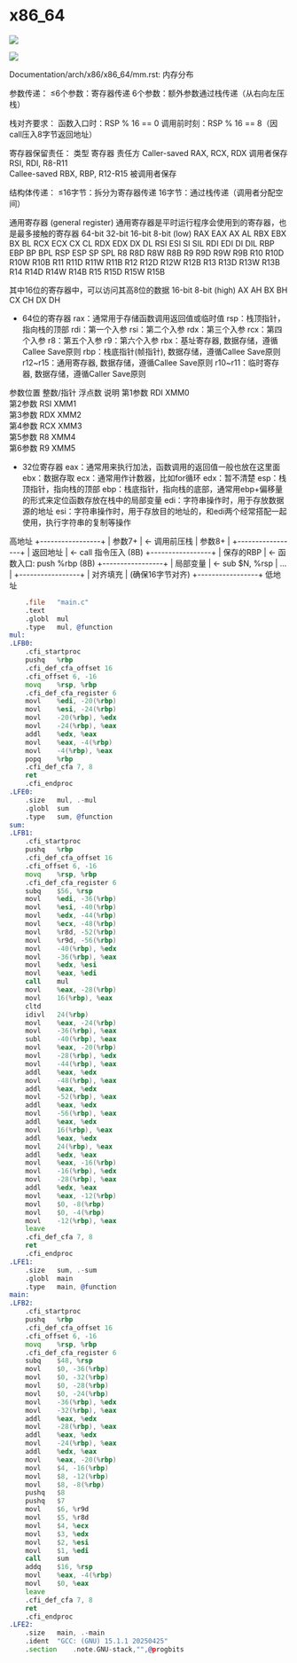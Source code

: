 # x86_64

![](imgs/x86_64.png)

![](imgs/x86_64-1.png)



Documentation/arch/x86/x86_64/mm.rst: 内存分布

参数传递：
    ≤6个参数：寄存器传递
    6个参数：额外参数通过栈传递（从右向左压栈）

栈对齐要求：
    函数入口时：RSP % 16 == 0
    调用前时刻：RSP % 16 == 8（因call压入8字节返回地址）

寄存器保留责任：
    类型	寄存器	责任方
    Caller-saved	RAX, RCX, RDX	调用者保存
    RSI, RDI, R8-R11	
    Callee-saved	RBX, RBP, R12-R15	被调用者保存

结构体传递：
    ≤16字节：拆分为寄存器传递
    16字节：通过栈传递（调用者分配空间）



通用寄存器 (general register)
通用寄存器是平时运行程序会使用到的寄存器，也是最多接触的寄存器
64-bit	32-bit	16-bit	8-bit (low)
RAX	EAX	AX	AL
RBX	EBX	BX	BL
RCX	ECX	CX	CL
RDX	EDX	DX	DL
RSI	ESI	SI	SIL
RDI	EDI	DI	DIL
RBP	EBP	BP	BPL
RSP	ESP	SP	SPL
R8	R8D	R8W	R8B
R9	R9D	R9W	R9B
R10	R10D	R10W	R10B
R11	R11D	R11W	R11B
R12	R12D	R12W	R12B
R13	R13D	R13W	R13B
R14	R14D	R14W	R14B
R15	R15D	R15W	R15B

其中16位的寄存器中，可以访问其高8位的数据
16-bit	8-bit (high)
AX	AH
BX	BH
CX	CH
DX	DH


- 64位的寄存器
rax：通常用于存储函数调用返回值或临时值
rsp：栈顶指针，指向栈的顶部
rdi：第一个入参
rsi：第二个入参
rdx：第三个入参
rcx：第四个入参
r8：第五个入参
r9：第六个入参
rbx：基址寄存器, 数据存储，遵循Callee Save原则
rbp：栈底指针(帧指针), 数据存储，遵循Callee Save原则
r12~r15：通用寄存器, 数据存储，遵循Callee Save原则
r10~r11：临时寄存器, 数据存储，遵循Caller Save原则

参数位置	整数/指针	浮点数	说明
第1参数	RDI	XMM0	
第2参数	RSI	XMM1	
第3参数	RDX	XMM2	
第4参数	RCX	XMM3	
第5参数	R8	XMM4	
第6参数	R9	XMM5	

- 32位寄存器
eax：通常用来执行加法，函数调用的返回值一般也放在这里面
ebx：数据存取
ecx：通常用作计数器，比如for循环
edx：暂不清楚
esp：栈顶指针，指向栈的顶部
ebp：栈底指针，指向栈的底部，通常用ebp+偏移量的形式来定位函数存放在栈中的局部变量
edi：字符串操作时，用于存放数据源的地址
esi：字符串操作时，用于存放目的地址的，和edi两个经常搭配一起使用，执行字符串的复制等操作

高地址
+-----------------+
| 参数7+          | ← 调用前压栈
| 参数8+          |
+-----------------+
| 返回地址        | ← call 指令压入 (8B)
+-----------------+
| 保存的RBP       | ← 函数入口: push %rbp (8B)
+-----------------+
| 局部变量        | ← sub $N, %rsp
| ...             |
+-----------------+
| 对齐填充        | (确保16字节对齐)
+-----------------+
低地址


```asm
	.file	"main.c"
	.text
	.globl	mul
	.type	mul, @function
mul:
.LFB0:
	.cfi_startproc
	pushq	%rbp
	.cfi_def_cfa_offset 16
	.cfi_offset 6, -16
	movq	%rsp, %rbp
	.cfi_def_cfa_register 6
	movl	%edi, -20(%rbp)
	movl	%esi, -24(%rbp)
	movl	-20(%rbp), %edx
	movl	-24(%rbp), %eax
	addl	%edx, %eax
	movl	%eax, -4(%rbp)
	movl	-4(%rbp), %eax
	popq	%rbp
	.cfi_def_cfa 7, 8
	ret
	.cfi_endproc
.LFE0:
	.size	mul, .-mul
	.globl	sum
	.type	sum, @function
sum:
.LFB1:
	.cfi_startproc
	pushq	%rbp
	.cfi_def_cfa_offset 16
	.cfi_offset 6, -16
	movq	%rsp, %rbp
	.cfi_def_cfa_register 6
	subq	$56, %rsp
	movl	%edi, -36(%rbp)
	movl	%esi, -40(%rbp)
	movl	%edx, -44(%rbp)
	movl	%ecx, -48(%rbp)
	movl	%r8d, -52(%rbp)
	movl	%r9d, -56(%rbp)
	movl	-40(%rbp), %edx
	movl	-36(%rbp), %eax
	movl	%edx, %esi
	movl	%eax, %edi
	call	mul
	movl	%eax, -28(%rbp)
	movl	16(%rbp), %eax
	cltd
	idivl	24(%rbp)
	movl	%eax, -24(%rbp)
	movl	-36(%rbp), %eax
	subl	-40(%rbp), %eax
	movl	%eax, -20(%rbp)
	movl	-28(%rbp), %edx
	movl	-44(%rbp), %eax
	addl	%eax, %edx
	movl	-48(%rbp), %eax
	addl	%eax, %edx
	movl	-52(%rbp), %eax
	addl	%eax, %edx
	movl	-56(%rbp), %eax
	addl	%eax, %edx
	movl	16(%rbp), %eax
	addl	%eax, %edx
	movl	24(%rbp), %eax
	addl	%edx, %eax
	movl	%eax, -16(%rbp)
	movl	-16(%rbp), %edx
	movl	-28(%rbp), %eax
	addl	%edx, %eax
	movl	%eax, -12(%rbp)
	movl	$0, -8(%rbp)
	movl	$0, -4(%rbp)
	movl	-12(%rbp), %eax
	leave
	.cfi_def_cfa 7, 8
	ret
	.cfi_endproc
.LFE1:
	.size	sum, .-sum
	.globl	main
	.type	main, @function
main:
.LFB2:
	.cfi_startproc
	pushq	%rbp
	.cfi_def_cfa_offset 16
	.cfi_offset 6, -16
	movq	%rsp, %rbp
	.cfi_def_cfa_register 6
	subq	$48, %rsp
	movl	$0, -36(%rbp)
	movl	$0, -32(%rbp)
	movl	$0, -28(%rbp)
	movl	$0, -24(%rbp)
	movl	-36(%rbp), %edx
	movl	-32(%rbp), %eax
	addl	%eax, %edx
	movl	-28(%rbp), %eax
	addl	%eax, %edx
	movl	-24(%rbp), %eax
	addl	%edx, %eax
	movl	%eax, -20(%rbp)
	movl	$4, -16(%rbp)
	movl	$8, -12(%rbp)
	movl	$8, -8(%rbp)
	pushq	$8
	pushq	$7
	movl	$6, %r9d
	movl	$5, %r8d
	movl	$4, %ecx
	movl	$3, %edx
	movl	$2, %esi
	movl	$1, %edi
	call	sum
	addq	$16, %rsp
	movl	%eax, -4(%rbp)
	movl	$0, %eax
	leave
	.cfi_def_cfa 7, 8
	ret
	.cfi_endproc
.LFE2:
	.size	main, .-main
	.ident	"GCC: (GNU) 15.1.1 20250425"
	.section	.note.GNU-stack,"",@progbits
```
